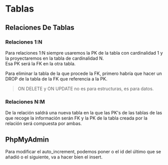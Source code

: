 # Tablas

## Relaciones De Tablas

### Relaciones 1:N

Para relaciones 1:N siempre usaremos la PK de la tabla con cardinalidad 1 y la proyectaremos en la tabla de cardinalidad N.   
Esa PK será la FK en la otra tabla.

Para eliminar la tabla de la que procede la FK, primero habría que hacer un DROP de la tabla de la FK que referencia a la PK.   
   
> ON DELETE y ON UPDATE no es para estructuras, es para datos.

### Relaciones N:M

De la relación saldrá una nueva tabla en la que las PK's de las tablas de las que recoge la información serán FK y la PK de la tabla creada por la relación será compuesta por ambas.

## PhpMyAdmin

Para modificar el auto_increment, podemos poner o el id del último que se añadió o el siguiente, va a hacer bien el insert.